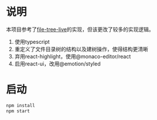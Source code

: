 # 说明

本项目参考了[file-tree-live](https://codesandbox.io/s/file-tree-live-84jkx)的实现，但该更改了较多的实现逻辑。

1. 使用typescript
2. 重定义了文件目录树的结构以及建树操作，使得结构更清晰
3. 弃用react-highlight，使用@monaco-editor/react
4. 启用react-ui，改用@emotion/styled

# 启动

```bash
npm install
npm start
```